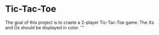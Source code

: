 # Tic-Tac-Toe

The goal of this project is to craete a 2-player Tic-Tac-Toe game. 
The Xs and Os should be displayed in color.
'''
